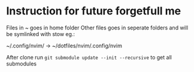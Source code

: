 # Instruction for future forgetfull me

Files in ~ goes in home folder
Other files goes in seperate folders and will be symlinked with stow eg.:

~/.config/nvim/ -> ~/dotfiles/nvim/.config/nvim

After clone run `git submodule update --init --recursive` to get all submodules
